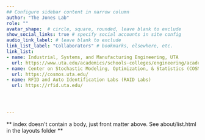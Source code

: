 ```yaml
---
## Configure sidebar content in narrow column
author: "The Jones Lab"
role: ""
avatar_shape:  # circle, square, rounded, leave blank to exclude
show_social_links: true # specify social accounts in site config
audio_link_label: # leave blank to exclude
link_list_label: "Collaborators" # bookmarks, elsewhere, etc.
link_list:
- name: Industrial, Systems, and Manufacturing Engineering, UTA
  url: https://www.uta.edu/academics/schools-colleges/engineering/academics/departments/industrial/
- name: Center on Stochastic Modeling, Optimization, & Statistics (COSMOS)
  url: https://cosmos.uta.edu/
- name: RFID and Auto Identification Labs (RAID Labs)
  url: https://rfid.uta.edu/




---
```


** index doesn't contain a body, just front matter above.
See about/list.html in the layouts folder **